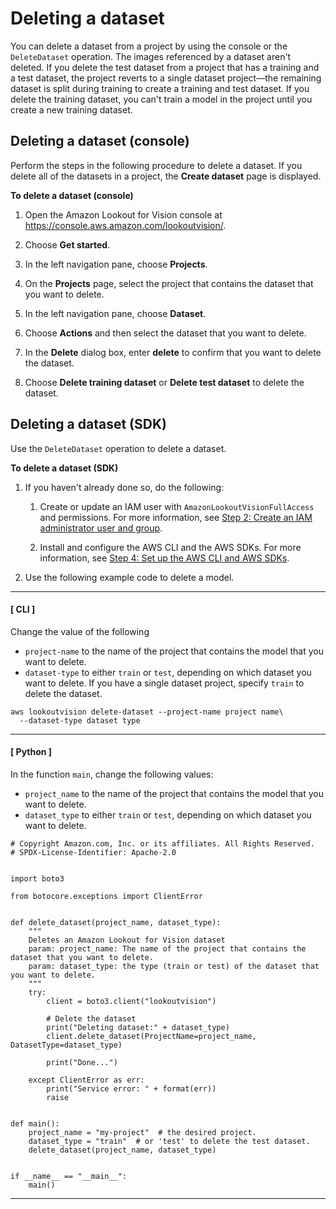 # Deleting a dataset<a name="delete-dataset"></a>

You can delete a dataset from a project by using the console or the `DeleteDataset` operation\. The images referenced by a dataset aren't deleted\. If you delete the test dataset from a project that has a training and a test dataset, the project reverts to a single dataset project—the remaining dataset is split during training to create a training and test dataset\. If you delete the training dataset, you can't train a model in the project until you create a new training dataset\.

## Deleting a dataset \(console\)<a name="view-datasets-console"></a>

Perform the steps in the following procedure to delete a dataset\. If you delete all of the datasets in a project, the **Create dataset** page is displayed\.

**To delete a dataset \(console\)**

1. Open the Amazon Lookout for Vision console at [ https://console\.aws\.amazon\.com/lookoutvision/]( https://console.aws.amazon.com/lookoutvision/)\.

1. Choose **Get started**\. 

1. In the left navigation pane, choose **Projects**\. 

1. On the **Projects** page, select the project that contains the dataset that you want to delete\.

1. In the left navigation pane, choose **Dataset**\.

1. Choose **Actions** and then select the dataset that you want to delete\. 

1. In the **Delete** dialog box, enter **delete** to confirm that you want to delete the dataset\.

1. Choose **Delete training dataset** or **Delete test dataset** to delete the dataset\. 

## Deleting a dataset \(SDK\)<a name="view-datasets-sdk"></a>

Use the `DeleteDataset` operation to delete a dataset\.

**To delete a dataset \(SDK\)**

1. If you haven't already done so, do the following:

   1. Create or update an IAM user with `AmazonLookoutVisionFullAccess` and permissions\. For more information, see [Step 2: Create an IAM administrator user and group](su-account-user.md)\.

   1. Install and configure the AWS CLI and the AWS SDKs\. For more information, see [Step 4: Set up the AWS CLI and AWS SDKs](su-awscli-sdk.md)\.

1. Use the following example code to delete a model\.

------
#### [ CLI ]

   Change the value of the following
   + `project-name` to the name of the project that contains the model that you want to delete\.
   + `dataset-type` to either `train` or `test`, depending on which dataset you want to delete\. If you have a single dataset project, specify `train` to delete the dataset\.

   ```
   aws lookoutvision delete-dataset --project-name project name\
     --dataset-type dataset type
   ```

------
#### [ Python ]

   In the function `main`, change the following values:
   + `project_name` to the name of the project that contains the model that you want to delete\.
   + `dataset_type` to either `train` or `test`, depending on which dataset you want to delete\.

   ```
   # Copyright Amazon.com, Inc. or its affiliates. All Rights Reserved.
   # SPDX-License-Identifier: Apache-2.0
   
   
   import boto3
   
   from botocore.exceptions import ClientError
   
   
   def delete_dataset(project_name, dataset_type):
       """
       Deletes an Amazon Lookout for Vision dataset
       param: project_name: The name of the project that contains the dataset that you want to delete.
       param: dataset_type: the type (train or test) of the dataset that you want to delete.
       """
       try:
           client = boto3.client("lookoutvision")
   
           # Delete the dataset
           print("Deleting dataset:" + dataset_type)
           client.delete_dataset(ProjectName=project_name, DatasetType=dataset_type)
   
           print("Done...")
   
       except ClientError as err:
           print("Service error: " + format(err))
           raise
   
   
   def main():
       project_name = "my-project"  # the desired project.
       dataset_type = "train"  # or 'test' to delete the test dataset.
       delete_dataset(project_name, dataset_type)
   
   
   if __name__ == "__main__":
       main()
   ```

------
